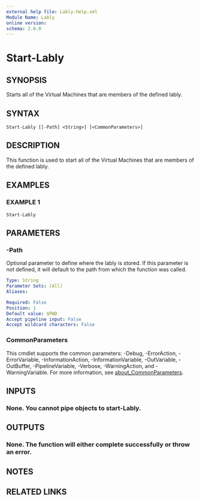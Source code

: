 ```yaml
---
external help file: Lably-help.xml
Module Name: Lably
online version:
schema: 2.0.0
---
```


# Start-Lably

## SYNOPSIS
Starts all of the Virtual Machines that are members of the defined lably.

## SYNTAX

```
Start-Lably [[-Path] <String>] [<CommonParameters>]
```

## DESCRIPTION
This function is used to start all of the Virtual Machines that are members of the defined lably.

## EXAMPLES

### EXAMPLE 1
```
Start-Lably
```

## PARAMETERS

### -Path
Optional parameter to define where the lably is stored.
If this parameter is not defined, it will default to the path from which the function was called.

```yaml
Type: String
Parameter Sets: (All)
Aliases:

Required: False
Position: 1
Default value: $PWD
Accept pipeline input: False
Accept wildcard characters: False
```

### CommonParameters
This cmdlet supports the common parameters: -Debug, -ErrorAction, -ErrorVariable, -InformationAction, -InformationVariable, -OutVariable, -OutBuffer, -PipelineVariable, -Verbose, -WarningAction, and -WarningVariable. For more information, see [about_CommonParameters](http://go.microsoft.com/fwlink/?LinkID=113216).

## INPUTS

### None. You cannot pipe objects to start-Lably.
## OUTPUTS

### None. The function will either complete successfully or throw an error.
## NOTES

## RELATED LINKS
